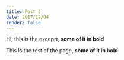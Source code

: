 ```yaml
---
title: Post 3
date: 2017/12/04
render: false
---
```

<p>Hi, this is the exceprt, <strong>some of it in bold</strong></p>
<!-- more -->
<p>This is the rest of the page, <strong>some of it in bold</strong></p>